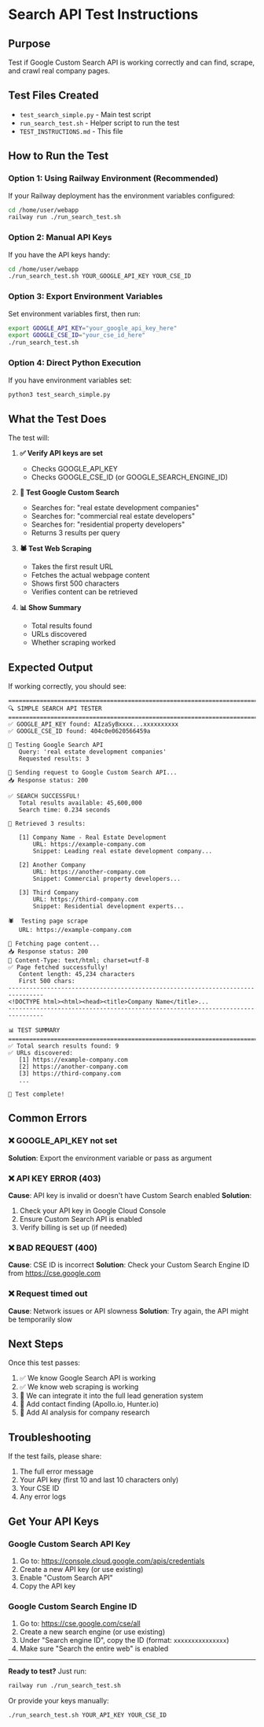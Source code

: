 # Search API Test Instructions

## Purpose
Test if Google Custom Search API is working correctly and can find, scrape, and crawl real company pages.

## Test Files Created
- `test_search_simple.py` - Main test script
- `run_search_test.sh` - Helper script to run the test
- `TEST_INSTRUCTIONS.md` - This file

## How to Run the Test

### Option 1: Using Railway Environment (Recommended)
If your Railway deployment has the environment variables configured:

```bash
cd /home/user/webapp
railway run ./run_search_test.sh
```

### Option 2: Manual API Keys
If you have the API keys handy:

```bash
cd /home/user/webapp
./run_search_test.sh YOUR_GOOGLE_API_KEY YOUR_CSE_ID
```

### Option 3: Export Environment Variables
Set environment variables first, then run:

```bash
export GOOGLE_API_KEY="your_google_api_key_here"
export GOOGLE_CSE_ID="your_cse_id_here"
./run_search_test.sh
```

### Option 4: Direct Python Execution
If you have environment variables set:

```bash
python3 test_search_simple.py
```

## What the Test Does

The test will:

1. **✅ Verify API keys are set**
   - Checks GOOGLE_API_KEY
   - Checks GOOGLE_CSE_ID (or GOOGLE_SEARCH_ENGINE_ID)

2. **🔎 Test Google Custom Search**
   - Searches for: "real estate development companies"
   - Searches for: "commercial real estate developers"  
   - Searches for: "residential property developers"
   - Returns 3 results per query

3. **🕷️ Test Web Scraping**
   - Takes the first result URL
   - Fetches the actual webpage content
   - Shows first 500 characters
   - Verifies content can be retrieved

4. **📊 Show Summary**
   - Total results found
   - URLs discovered
   - Whether scraping worked

## Expected Output

If working correctly, you should see:

```
================================================================================
🔍 SIMPLE SEARCH API TESTER
================================================================================
✅ GOOGLE_API_KEY found: AIzaSyBxxxx...xxxxxxxxxx
✅ GOOGLE_CSE_ID found: 404c0e0620566459a

🔎 Testing Google Search API
   Query: 'real estate development companies'
   Requested results: 3

📡 Sending request to Google Custom Search API...
📥 Response status: 200

✅ SEARCH SUCCESSFUL!
   Total results available: 45,600,000
   Search time: 0.234 seconds

📄 Retrieved 3 results:

   [1] Company Name - Real Estate Development
       URL: https://example-company.com
       Snippet: Leading real estate development company...

   [2] Another Company
       URL: https://another-company.com
       Snippet: Commercial property developers...

   [3] Third Company
       URL: https://third-company.com
       Snippet: Residential development experts...

🕷️  Testing page scrape
   URL: https://example-company.com

📡 Fetching page content...
📥 Response status: 200
📄 Content-Type: text/html; charset=utf-8
✅ Page fetched successfully!
   Content length: 45,234 characters
   First 500 chars:
--------------------------------------------------------------------------------
<!DOCTYPE html><html><head><title>Company Name</title>...
--------------------------------------------------------------------------------

📊 TEST SUMMARY
================================================================================
✅ Total search results found: 9
✅ URLs discovered:
   [1] https://example-company.com
   [2] https://another-company.com
   [3] https://third-company.com
   ...

🎉 Test complete!
```

## Common Errors

### ❌ GOOGLE_API_KEY not set
**Solution**: Export the environment variable or pass as argument

### ❌ API KEY ERROR (403)
**Cause**: API key is invalid or doesn't have Custom Search enabled
**Solution**: 
1. Check your API key in Google Cloud Console
2. Ensure Custom Search API is enabled
3. Verify billing is set up (if needed)

### ❌ BAD REQUEST (400)
**Cause**: CSE ID is incorrect
**Solution**: Check your Custom Search Engine ID from https://cse.google.com

### ❌ Request timed out
**Cause**: Network issues or API slowness
**Solution**: Try again, the API might be temporarily slow

## Next Steps

Once this test passes:
1. ✅ We know Google Search API is working
2. ✅ We know web scraping is working
3. 🔧 We can integrate it into the full lead generation system
4. 🔧 Add contact finding (Apollo.io, Hunter.io)
5. 🔧 Add AI analysis for company research

## Troubleshooting

If the test fails, please share:
1. The full error message
2. Your API key (first 10 and last 10 characters only)
3. Your CSE ID
4. Any error logs

## Get Your API Keys

### Google Custom Search API Key
1. Go to: https://console.cloud.google.com/apis/credentials
2. Create a new API key (or use existing)
3. Enable "Custom Search API"
4. Copy the API key

### Google Custom Search Engine ID
1. Go to: https://cse.google.com/cse/all
2. Create a new search engine (or use existing)
3. Under "Search engine ID", copy the ID (format: `xxxxxxxxxxxxxxx`)
4. Make sure "Search the entire web" is enabled

---

**Ready to test?** Just run:
```bash
railway run ./run_search_test.sh
```

Or provide your keys manually:
```bash
./run_search_test.sh YOUR_API_KEY YOUR_CSE_ID
```
